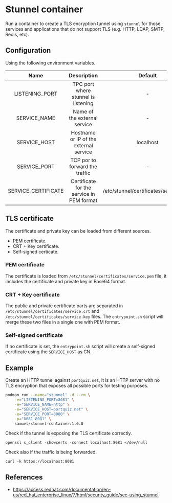 # Stunnel container

Run a container to create a TLS encryption tunnel using `stunnel` for those services and applications that do not support TLS (e.g. HTTP, LDAP, SMTP, Redis, etc).

## Configuration

Using the following environment variables.

|        Name         |                Description                |                Default                |   Example    |
| :-----------------: | :---------------------------------------: | :-----------------------------------: | :----------: |
|   LISTENING_PORT    |    TPC port where stunnel is listening    |                   -                   |     8081     |
|    SERVICE_NAME     |       Name of the external service        |                   -                   |     http     |
|    SERVICE_HOST     |  Hostname or IP of the external service   |               localhost               | portquiz.net |
|    SERVICE_PORT     |      TCP por to forward the traffic       |                   -                   |     8080     |
| SERVICE_CERTIFICATE | Certificate for the service in PEM format | /etc/stunnel/certificates/service.pem |      -       |

## TLS certificate

The certificate and private key can be loaded from different sources.

- PEM certificate.
- CRT + Key certificate.
- Self-signed certicate.

### PEM certificate

The certificate is loaded from `/etc/stunnel/certificates/service.pem` file, it includes the certificate and private key in Base64 format.

### CRT + Key certificate

The public and private certificate parts are separated in `/etc/stunnel/certificates/service.crt` and `/etc/stunnel/certificates/service.key` files. The `entrypoint.sh` script will merge these two files in a single one with PEM format.

### Self-signed certificate

If no certificate is set, the `entrypoint.sh` script will create a self-signed certificate using the `SERVICE_HOST` as CN.

## Example

Create an HTTP tunnel against `portquiz.net`, it is an HTTP server with no TLS encryption that exposes all possible ports for testing purposes.

```bash
podman run --name="stunnel" -d --rm \
    -e="LISTENING_PORT=8081" \
    -e="SERVICE_NAME=http" \
    -e="SERVICE_HOST=portquiz.net" \
    -e="SERVICE_PORT=8080" \
    -p="8081:8081" \
    samuvl/stunnel-container:1.0.0
```

Check if the tunnel is exposing the TLS certificate correctly.

```
openssl s_client -showcerts -connect localhost:8081 </dev/null
```

Check also if the traffic is being forwarded.

```
curl -k https://localhost:8081
```

## References

- https://access.redhat.com/documentation/en-us/red_hat_enterprise_linux/7/html/security_guide/sec-using_stunnel